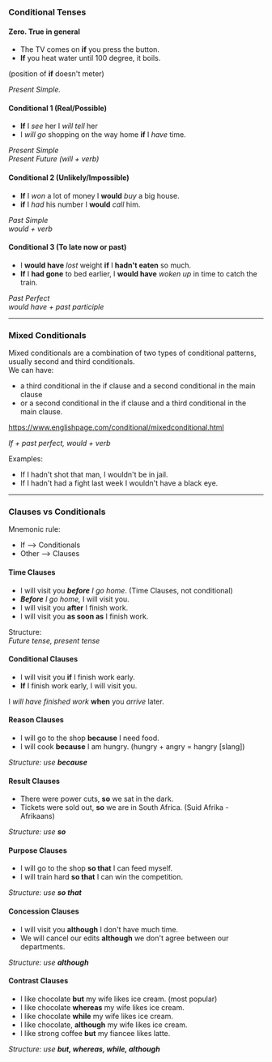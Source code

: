 ### Conditional Tenses


#### Zero. True in general  

- The TV comes on **if** you press the button.
- **If** you heat water until 100 degree, it boils.

(position of **if** doesn't meter)

_Present Simple._

#### Conditional 1 (Real/Possible)

- **If** I _see_ her I _will tell_ her
- I _will_ _go_ shopping on the way home **if** I _have_ time.

_Present Simple  
Present Future (will + verb)_

#### Conditional 2 (Unlikely/Impossible)

- **If** I _won_ a lot of money I **would** _buy_ a big house.
- **if** I _had_ his number I **would** _call_ him.

_Past Simple  
would + verb_

#### Conditional 3 (To late now or past)

- I **would have** _lost_ weight **if** I **hadn't eaten** so much.
- **If** I **had gone** to bed earlier, I **would have** _woken up_ in time to catch the train.


_Past Perfect  
would have + past participle_ 

---

### Mixed Conditionals

Mixed conditionals are a combination of two types of conditional patterns, usually second and third conditionals.  
We can have:
- a third conditional in the if clause and a second conditional in the main clause  
- or a second conditional in the if clause and a third conditional in the main clause.

https://www.englishpage.com/conditional/mixedconditional.html

_If + past perfect, would + verb_


Examples:
- If I hadn't shot that man, I wouldn't be in jail.
- If I hadn't had a fight last week I wouldn't have a black eye. 

--- 

### Clauses vs Conditionals

Mnemonic rule:  
- If --> Conditionals   
- Other --> Clauses

#### Time Clauses

- I will visit you _**before** I go home_. (Time Clauses, not conditional)
- _**Before** I go home,_ I will visit you.
- I will visit you **after** I finish work.
- I will visit you **as soon as** I finish work.

Structure:  
_Future tense, present tense_


#### Conditional Clauses

- I will visit you **if** I finish work early.
- **If** I finish work early, I will visit you.

I _will have finished work_ **when** you _arrive_ later.


#### Reason Clauses

- I will go to the shop **because** I need food.
- I will cook **because** I am hungry. (hungry + angry = hangry [slang])

_Structure: use **because**_

#### Result Clauses

- There were power cuts, **so** we sat in the dark.
- Tickets were sold out, **so** we are in South Africa. (Suid Afrika - Afrikaans)

_Structure: use **so**_


#### Purpose Clauses

- I will go to the shop **so that** I can feed myself.
- I will train hard **so that** I can win the competition.

_Structure: use **so that**_

#### Concession Clauses

- I will visit you **although** I don't have much time.
- We will cancel our edits **although** we don't agree between our departments.

_Structure: use **although**_

#### Contrast Clauses

- I like chocolate **but** my wife likes ice cream. (most popular)
- I like chocolate **whereas** my wife likes ice cream.
- I like chocolate **while** my wife likes ice cream.
- I like chocolate, **although** my wife likes ice cream.
- I like strong coffee **but** my fiancee likes latte.

_Structure: use **but, whereas, while, although**_